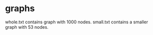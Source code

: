 # graphs 

whole.txt contains graph with 1000 nodes.
small.txt contains a smaller graph with 53 nodes.
